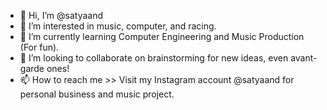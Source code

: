 - 👋 Hi, I’m @satyaand
- 👀 I’m interested in music, computer, and racing.
- 🌱 I’m currently learning Computer Engineering and Music Production (For fun).
- 💞️ I’m looking to collaborate on brainstorming for new ideas, even avant-garde ones!
- 📫 How to reach me >> Visit my Instagram account @satyaand for personal business and music project.

<!---
satyaand/satyaand is a ✨ special ✨ repository because its `README.md` (this file) appears on your GitHub profile.
You can click the Preview link to take a look at your changes.
--->
